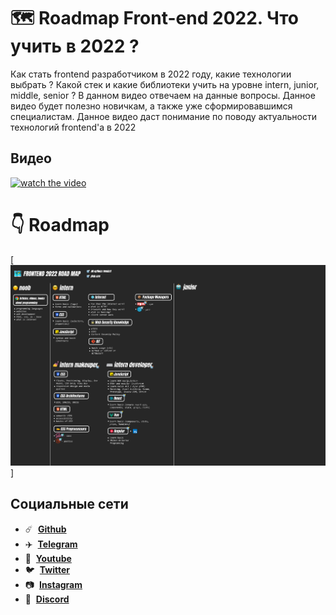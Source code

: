 # 🗺️ Roadmap Front-end 2022. Что учить в 2022 ?

Как стать frontend разработчиком в 2022 году, какие технологии выбрать ? Какой стек и какие библиотеки учить на уровне intern, junior, middle, senior ? В данном видео отвечаем на данные вопросы. Данное видео будет полезно новичкам, а также уже сформировавшимся специалистам. Данное видео даст понимание по поводу актуальности технологий frontend'а в 2022

## Видео

[![watch the video](https://img.youtube.com/vi/B8F9_IVgipw/maxresdefault.jpg)](https://youtu.be/B8F9_IVgipw)

# 👇 Roadmap

[![🗺️ Roadmap Front-end 2022](./roadmap2022.jpg)]

## Социальные сети

- :comet: &nbsp;**[Github](https://github.com/debabin)**
- :airplane: &nbsp;**[Telegram](https://t.me/techdnevnik)**
- :popcorn: &nbsp;**[Youtube](https://www.youtube.com/channel/UCYimO7BCUwdGiaCXlwG-rLw)**
- :bird: &nbsp;**[Twitter](https://twitter.com/db_dzo)**
- :camera: &nbsp;**[Instagram](https://www.instagram.com/db_babin/)**
- :robot: &nbsp;**[Discord](https://discordapp.com/users/181376683046076416/)**
